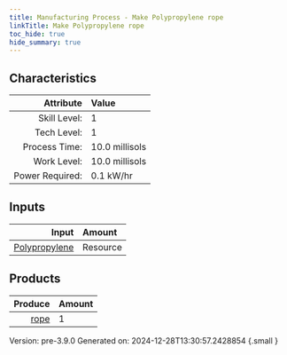 ```yaml
---
title: Manufacturing Process - Make Polypropylene rope
linkTitle: Make Polypropylene rope
toc_hide: true
hide_summary: true
---
```



## Characteristics

| Attribute      | Value |
|--------:|:------|
|Skill Level:|1|
|Tech Level:|1|
|Process Time:|10.0 millisols|
|Work Level:|10.0 millisols|
|Power Required:|0.1 kW/hr|

## Inputs

| Input      | Amount |
|--------:|:------|
|[Polypropylene](/docs/definitions/resource/polypropylene)|Resource|2.0 kg|

## Products


| Produce      | Amount |
|--------:|:------|
|[rope](/docs/definitions/part/rope)|1|


Version: pre-3.9.0 Generated on: 2024-12-28T13:30:57.2428854
{.small }


